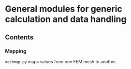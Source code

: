 # General modules for generic calculation and data handling

## Contents

### Mapping

`meshmap.py` maps values from one FEM mesh to another.
